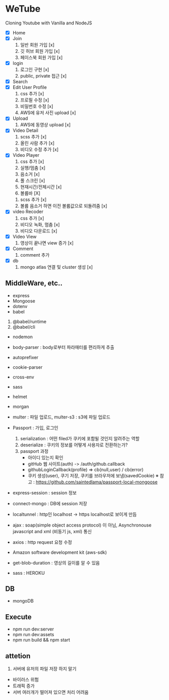 # WeTube

Cloning Youtube with Vanilla and NodeJS

- [x] Home
- [x] Join
  1. 일반 회원 가입 [x]
  2. 깃 허브 회원 가입 [x]
  3. 페이스북 회원 가입 [x]
- [x] login
  1. 로그인 구현 [x]
  2. public, private 접근 [x]
- [x] Search
- [x] Edit User Profile
  1. css 추가 [x]
  2. 프로필 수정 [x]
  3. 비밀번호 수정 [x]
  4. AWS에 유저 사진 upload [x]
- [x] Upload
  1. AWS에 동영상 upload [x]
- [x] Video Detail
  1. scss 추가 [x]
  2. 올린 사람 추가 [x]
  3. 비디오 수정 추가 [x]
- [x] Video Player
  1. css 추가 [x]
  2. 실행/멈춤 [x]
  3. 음소거 [x]
  4. 풀 스크린 [x]
  5. 현재시간/전체시간 [x]
  6. 볼륨바 [X]
  1) scss 추가 [x] <br/>
  2) 볼륨 음소거 하면 이전 볼륨값으로 되돌려줌 [x] <br/>
- [x] video Recoder
  1. css 추가 [x]
  2. 비디오 녹화, 멈춤 [x]
  3. 비디오 다운로드 [x]
- [x] Video View
  1. 영상이 끝나면 view 증가 [x]
- [x] Comment
  1. comment 추가
- [x] db
  1. mongo atlas 연결 및 cluster 생성 [x]

## MiddleWare, etc..

- express
- Mongoose
- dotenv
- babel

1.  @babel/runtime
2.  @babel/cli

- nodemon
- body-parser : body로부터 파라매터를 편리하게 추출
- autoprefixer
- cookie-parser
- cross-env
- sass
- helmet
- morgan
- multer : 파일 업로드, multer-s3 : s3에 파일 업로드
- Passport : 가입, 로그인

  1. serialization : 어떤 filed가 쿠키에 포함될 것인지 알려주는 역할
  2. deserialize : 쿠키의 정보를 어떻게 사용자로 전환하는가?
  3. passport 과정
     - 아이디 있는지 확인
     - gitHub 웹 사이트(auth) -> /auth/github.callback
     - githubLoginCallback(profile) => cb(null,user) / cb(error)
     - 쿠키 생성(user), 쿠기 저장, 쿠키를 브라우저에 보냄(savedCookie)
       ※ 참고 : https://github.com/saintedlama/passport-local-mongoose <br/>

- express-session : session 정보
- connect-mongo : DB에 session 저장
- localtunnel : http인 localhost -> https localhost로 보이게 만듬
- ajax : soap(simple object access protocol) 이 아님, Asynchronouse javascript and xml (비동기 js, xml) 통신
- axios : http request 요청 수정
- Amazon software development kit (aws-sdk)
- get-blob-duration : 영상의 길이를 알 수 있음
- sass : HEROKU

## DB

- mongoDB

## Execute

- npm run dev:server
- npm run dev:assets
- npm run build && npm start

## attetion

1. 서버에 유저의 파일 저장 하지 말기

- 바이러스 위험
- 트래픽 증가
- 서버 여러개가 떨어져 있으면 처리 어려움

